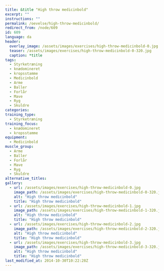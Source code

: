 ```yaml
---
title: &title "High throw medicinbold"
excerpt: ""
instructions: ""
permalink: /oevelse/high-throw-medicinbold/
redirect_from: /node/609
id: 609
language: da
header:
  overlay_image: /assets/images/exercises/high-throw-medicinbold-0.jpg
  teaser: /assets/images/exercises/high-throw-medicinbold-0-320.jpg
  caption: *title
tags:
  - Styrketræning
  - knædomineret
  - kropsstamme
  - Medicinbold
  - Arme
  - Baller
  - Forlår
  - Mave
  - Ryg
  - Skuldre
categories:
training_type: 
  - Styrketræning
training_focus: 
  - knædomineret
  - kropsstamme
equipment:
  - Medicinbold
muscle_group:
  - Arme
  - Baller
  - Forlår
  - Mave
  - Ryg
  - Skuldre
alternative_titles:
gallery:
  - url: /assets/images/exercises/high-throw-medicinbold-0.jpg
    image_path: /assets/images/exercises/high-throw-medicinbold-0-320.jpg
    alt: "High throw medicinbold"
    title: "High throw medicinbold"
  - url: /assets/images/exercises/high-throw-medicinbold-1.jpg
    image_path: /assets/images/exercises/high-throw-medicinbold-1-320.jpg
    alt: "High throw medicinbold"
    title: "High throw medicinbold"
  - url: /assets/images/exercises/high-throw-medicinbold-2.jpg
    image_path: /assets/images/exercises/high-throw-medicinbold-2-320.jpg
    alt: "High throw medicinbold"
    title: "High throw medicinbold"
  - url: /assets/images/exercises/high-throw-medicinbold-3.jpg
    image_path: /assets/images/exercises/high-throw-medicinbold-3-320.jpg
    alt: "High throw medicinbold"
    title: "High throw medicinbold"
last_modified_at: 2014-10-30T10:22:28Z
---
```



